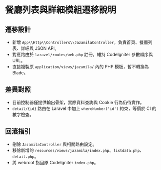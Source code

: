 # 餐廳列表與詳細模組遷移說明

## 遷移設計
- 新增 `App\\Http\\Controllers\\JazamilaController`，負責首頁、餐廳列表、詳細與 JSON API。
- 對應路由於 `laravel/routes/web.php` 註冊，維持 CodeIgniter 參數順序與 URL。
- 直接複製原 `application/views/jazamila/` 內的 PHP 模板，暫不轉換為 Blade。

## 差異對照
- 目前控制器僅提供輸出骨架，實際資料查詢與 Cookie 行為仍待實作。
- `detail/{id}` 路由在 Laravel 中加上 `whereNumber('id')` 約束，等價於 CI 的數字檢查。

## 回滾指引
- 刪除 `JazamilaController` 與相關路由設定。
- 移除新增的 `resources/views/jazamila/index.php`、`listdata.php`、`detail.php`。
- 將 webroot 指回原 CodeIgniter `index.php`。
